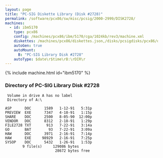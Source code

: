 ```yaml
---
layout: page
title: "PC-SIG Diskette Library (Disk #2728)"
permalink: /software/pcx86/sw/misc/pcsig/2000-2999/DISK2728/
machines:
  - id: ibm5170
    type: pcx86
    config: /machines/pcx86/ibm/5170/cga/1024kb/rev3/machine.xml
    diskettes: /machines/pcx86/diskettes.json,/disks/pcsigdisks/pcx86/diskettes.json
    autoGen: true
    autoMount:
      B: "PC-SIG Library Disk #2728"
    autoType: $date\r$time\rB:\rDIR\r
---
```


{% include machine.html id="ibm5170" %}

### Directory of PC-SIG Library Disk #2728

     Volume in drive A has no label
     Directory of A:\

    ASP      DOC      1589   1-12-91   5:31p
    PREVIEW  EXE      7347   4-18-91   1:15p
    SHARE    DOC      2500   8-05-90  12:00p
    VENDOR   DOC      8312   2-18-91   1:29p
    FILE2728 TXT       913   7-22-91   3:14a
    GO       BAT        93   7-22-91   3:09a
    HAW      DOC      3971   2-16-91   7:14p
    HAW      EXE     98929   2-16-91   7:25p
    SYSOP    DOC      5432   1-26-91   1:53p
            9 file(s)     129086 bytes
                           28672 bytes free
